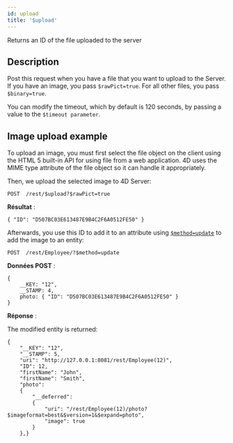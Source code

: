 ```yaml
---
id: upload
title: '$upload'
---
```



Returns an ID of the file uploaded to the server

## Description
Post this request when you have a file that you want to upload to the Server. If you have an image, you pass `$rawPict=true`. For all other files, you pass `$binary=true`.

You can modify the timeout, which by default is 120 seconds, by passing a value to the `$timeout parameter`.

## Image upload example
To upload an image, you must first select the file object on the client using the HTML 5 built-in API for using file from a web application. 4D uses the MIME type attribute of the file object so it can handle it appropriately.

Then, we upload the selected image to 4D Server:

 `POST  /rest/$upload?$rawPict=true`

**Résultat** :

`{ "ID": "D507BC03E613487E9B4C2F6A0512FE50" }`

 Afterwards, you use this ID to add it to an attribute using [`$method=update`]($method.md#methodupdate) to add the image to an entity:

 `POST  /rest/Employee/?$method=update`

**Données POST** :

````
{
    __KEY: "12",
    __STAMP: 4,
    photo: { "ID": "D507BC03E613487E9B4C2F6A0512FE50" } 
}
````

**Réponse** :

The modified entity is returned:

````
{
    "__KEY": "12", 
    "__STAMP": 5, 
    "uri": "http://127.0.0.1:8081/rest/Employee(12)", 
    "ID": 12, 
    "firstName": "John", 
    "firstName": "Smith",
    "photo":
    {
        "__deferred":
        {
            "uri": "/rest/Employee(12)/photo?$imageformat=best&$version=1&$expand=photo",
            "image": true
        }
    },}
````
 
